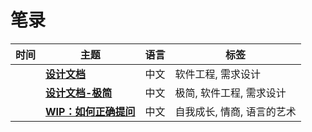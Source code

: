 # 笔录

| 时间 | 主题 | 语言 | 标签 |
| -- | -- | -- | -- |
| <TalkDate date="2024-01-15 23:17:00"/> | [**设计文档**](/notes/design-documentation.html) | 中文 | 软件工程, 需求设计 |
| <TalkDate date="2024-01-18 00:17:00"/> | [**设计文档-极简**](/notes/design-documentation-min.html) | 中文 | 极简, 软件工程, 需求设计 |
| <TalkDate date="2024-01-16 22:45:00"/> | [**WIP：如何正确提问**](/notes/how-to-ask-the-right-question.html) | 中文 | 自我成长, 情商, 语言的艺术 |
